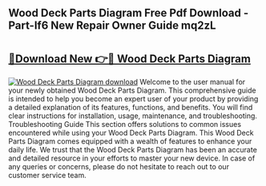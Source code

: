 ## Wood Deck Parts Diagram Free Pdf Download - Part-If6 New Repair Owner Guide mq2zL

# <h2><a href="http://dfntiu9.blite.top/?on=Wood+Deck+Parts+Diagram">🔗Download New 👉🔴 Wood Deck Parts Diagram</a></h2>

[![Wood Deck Parts Diagram download](https://i.imgur.com/lujVjoI.png)](http://dfntiu9.blite.top/?on=Wood+Deck+Parts+Diagram)
Welcome to the user manual for your newly obtained Wood Deck Parts Diagram. This comprehensive guide is intended to help you become an expert user of your product by providing a detailed explanation of its features, functions, and benefits. You will find clear instructions for installation, usage, maintenance, and troubleshooting. Troubleshooting Guide This section offers solutions to common issues encountered while using your Wood Deck Parts Diagram. This Wood Deck Parts Diagram comes equipped with a wealth of features to enhance your daily life. We trust that the Wood Deck Parts Diagram has been an accurate and detailed resource in your efforts to master your new device. In case of any queries or concerns, please do not hesitate to reach out to our customer service team.
